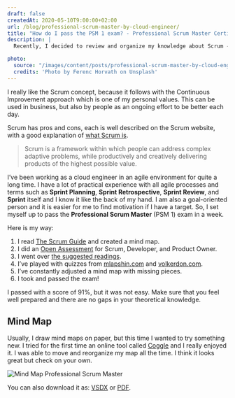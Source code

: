 ```yaml
---
draft: false
createdAt: 2020-05-10T9:00:00+02:00
url: /blog/professional-scrum-master-by-cloud-engineer/
title: "How do I pass the PSM 1 exam? - Professional Scrum Master Certification"
description: |
  Recently, I decided to review and organize my knowledge about Scrum - agile framework to manage projects. I marked 6 points that helped me prepare and pass PSM 1.

photo:
  source: "/images/content/posts/professional-scrum-master-by-cloud-engineer.jpg"
  credits: 'Photo by Ferenc Horvath on Unsplash'
---
```

I really like the Scrum concept, because it follows with the Continuous Improvement approach which is one of my personal values. This can be used in business, but also by people as an ongoing effort to be better each day.

Scrum has pros and cons, each is well described on the Scrum website, with a good explanation of [what Scrum is](https://www.scrum.org/resources/what-is-scrum).

> Scrum is a framework within which people can address complex adaptive problems, while productively and creatively delivering products of the highest possible value.

I’ve been working as a cloud engineer in an agile environment for quite a long time. I have a lot of practical experience with all agile processes and terms such as **Sprint Planning**, **Sprint Retrospective**, **Sprint Review**, and **Sprint** itself and I know it like the back of my hand. I am also a goal-oriented person and it is easier for me to find motivation if I have a target. So, I set myself up to pass the **Professional Scrum Master** (PSM 1) exam in a week.

Here is my way:

1. I read [The Scrum Guide](https://www.scrumguides.org/index.html) and created a mind map.
2. I did an [Open Assessment](https://www.scrum.org/open-assessments) for Scrum, Developer, and Product Owner.
3. I went over [the suggested readings](https://www.scrum.org/resources/suggested-reading-professional-scrum-master).
4. I’ve played with quizzes from [mlapshin.com](https://mlapshin.com) and [volkerdon.com](https://www.volkerdon.com/).
5. I’ve constantly adjusted a mind map with missing pieces.
6. I took and passed the exam!

I passed with a score of 91%, but it was not easy. Make sure that you feel well prepared and there are no gaps in your theoretical knowledge.

## Mind Map

Usually, I draw mind maps on paper, but this time I wanted to try something new. I tried for the first time an online tool called [Coggle](https://coggle.it/recommend/5e9ad8411aab64689c0e89d5) and I really enjoyed it. I was able to move and reorganize my map all the time. I think it looks great but check on your own.

![Mind Map Professional Scrum Master](/images/content/posts/professional-scrum-master-mind-map.png)

You can also download it as: [VSDX](/files/professional-scrum-master-mind-map.vsdx) or [PDF](/files/professional-scrum-master-mind-map.pdf).
